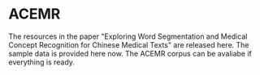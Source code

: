 # ACEMR
The resources in the paper "Exploring Word Segmentation and Medical Concept Recognition for Chinese Medical Texts" are released here.
The sample data is provided here now. The ACEMR corpus can be avaliabe if everything is ready.
